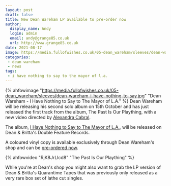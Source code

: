 ```yaml
---
layout: post
draft: false
title: New Dean Wareham LP available to pre-order now
author:
  display_name: Andy
  login: admin
  email: andy@grange85.co.uk
  url: http://www.grange85.co.uk
date: 2021-08-17
image: https://media.fullofwishes.co.uk/05-dean_wareham/sleeves/dean-wareham-i-have-nothing-to-say.jpg
categories:
 - dean wareham
 - news
tags:
 - i have nothing to say to the mayor of l.a.
---
```

{% ahfowimage "https://media.fullofwishes.co.uk/05-dean_wareham/sleeves/dean-wareham-i-have-nothing-to-say.jpg" "Dean Wareham - I Have Nothing to Say to The Mayor of L.A." %}
Dean Wareham will be releasing his second solo album on 15th October  and has just released the first track from the album, The Past Is Our Plaything, with a new video directed by [Alexandra Cabral](http://alexandracabral.com/).

The album, [I Have Nothing to Say to The Mayor of L.A.](/database/dean-and-britta/dean-wareham-releases/dean-wareham-i-have-nothing-to-say-to-the-mayor-of-la/), will be released on Dean & Britta's Double Feature Records.

A coloured vinyl copy is available exclusively through Dean Wareham's shop and can be [pre-ordered now](https://deanwareham.com/shop).

{% ahfowvideo "RjK8JrLlcd8" "The Past Is Our Plaything" %}

While you're at Dean's shop you might also want to grab the LP version of Dean & Britta's Quarantime Tapes that was previously only released as a very rare box set of lathe cut singles.
